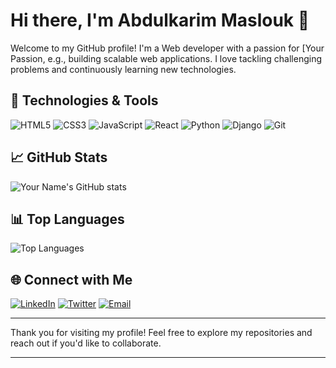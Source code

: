 # Hi there, I'm Abdulkarim Maslouk 👋

Welcome to my GitHub profile! I'm a Web developer with a passion for [Your Passion, e.g., building scalable web applications. I love tackling challenging problems and continuously learning new technologies.

## 🔧 Technologies & Tools

![HTML5](https://img.shields.io/badge/HTML5-E34F26?&style=for-the-badge&logo=HTML5&logoColor=white)
![CSS3](https://img.shields.io/badge/CSS3-1572B6?&style=for-the-badge&logo=CSS3&logoColor=white)
![JavaScript](https://img.shields.io/badge/JavaScript-F7DF1E?&style=for-the-badge&logo=JavaScript&logoColor=black)
![React](https://img.shields.io/badge/React-61DAFB?&style=for-the-badge&logo=React&logoColor=black)
![Python](https://img.shields.io/badge/Python-3776AB?&style=for-the-badge&logo=Python&logoColor=white)
![Django](https://img.shields.io/badge/Django-092E20?&style=for-the-badge&logo=Django&logoColor=white)
![Git](https://img.shields.io/badge/Git-F05032?&style=for-the-badge&logo=Git&logoColor=white)

## 📈 GitHub Stats

![Your Name's GitHub stats](https://github-readme-stats.vercel.app/api?username=Abdulkarim9&show_icons=true&theme=radical)

## 📊 Top Languages

![Top Languages](https://github-readme-stats.vercel.app/api/top-langs/?username=Abdulkarim9&layout=compact&theme=radical)


## 🌐 Connect with Me

[![LinkedIn](https://img.shields.io/badge/LinkedIn-0077B5?&style=for-the-badge&logo=LinkedIn&logoColor=white)]([https://www.linkedin.com/in/your-linkedin/](https://www.linkedin.com/in/abdulkarim-maslouk-9b3564255/))
[![Twitter](https://img.shields.io/badge/Twitter-1DA1F2?&style=for-the-badge&logo=Twitter&logoColor=white)]([https://twitter.com/your-twitter](https://twitter.com/Abdulka73109712))
[![Email](https://img.shields.io/badge/Email-D14836?&style=for-the-badge&logo=Gmail&logoColor=white)](mailto:abdulkarimmaslouk4@gmail.com)


---

Thank you for visiting my profile! Feel free to explore my repositories and reach out if you'd like to collaborate.

---
